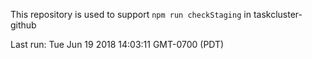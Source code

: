 This repository is used to support `npm run checkStaging` in taskcluster-github

Last run: Tue Jun 19 2018 14:03:11 GMT-0700 (PDT)